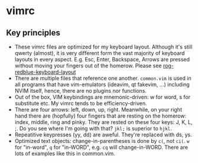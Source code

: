 # vimrc
## Key principles
- These vimrc files are optimized for my keyboard layout. Although it's still qwerty (almost), it is very different form the vast majority of keyboard layouts in every aspect. E.g. Esc, Enter, Backspace, Arrows are pressed without moving your fingers out of the homerow. Please see [rog-redblue-keyboard-layout](https://github.com/Roman-/rog-redblue-keyboard-layout)
- There are multiple files that reference one another. `common.vim` is used in all programs that have vim-emulators (ideavim, qt fakevim, ...) including NVIM itself, hence, there are no plugins nor functions.
- Out of the box, VIM keybindings are mnemonic-driven: w for word, s for substitute etc. My vimrc tends to be efficiency-driven.
- There are four arrows: left, down, up, right. Meanwhile, on your right hand there are (hopfully) four fingers that are resting on the homerow: index, middle, ring and pinky. They are rested on these four keys: J, K, L, ;. Do you see where I'm going with that? `jkl;` is superior to `hjkl`.
- Repeatitive keypresses (yy, dd) are aweful. They're replaced with ds, ys.
- Optimized text objects: change-in-parentheses is done by `c(`, not `ci(`. `w` for "in-word", `q` for "in-WORD", e.g. `cq` will change-in-WORD. There are lots of examples like this in common.vim.
